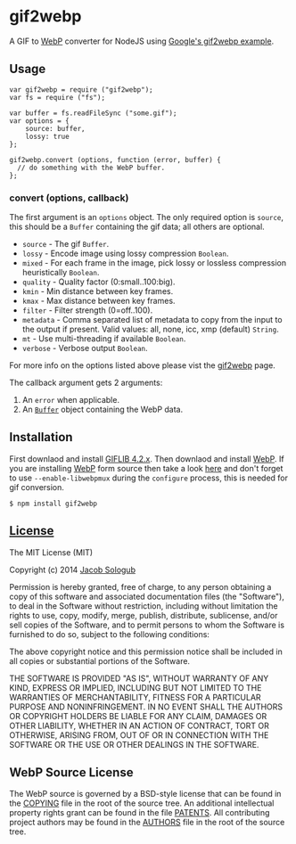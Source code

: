 gif2webp
========

A GIF to [WebP](https://developers.google.com/speed/webp/?csw=1) converter for NodeJS using [Google's gif2webp example](https://chromium.googlesource.com/webm/libwebp/+/0.4.0/examples/gif2webp.c).

Usage
-------
    var gif2webp = require ("gif2webp");
    var fs = require ("fs");
    
    var buffer = fs.readFileSync ("some.gif");
    var options = {
	    source: buffer,
	    lossy: true
    };
    
    gif2webp.convert (options, function (error, buffer) {
      // do something with the WebP buffer.
    };
    

### convert (options, callback)

The first argument is an `options` object. The only required option is `source`, this should be a `Buffer` containing the gif data; all others are optional.

* `source` - The gif `Buffer`.
* `lossy` - Encode image using lossy compression `Boolean`.
* `mixed` - For each frame in the image, pick lossy or lossless compression heuristically `Boolean`.
* `quality` - Quality factor (0:small..100:big).
* `kmin` - Min distance between key frames.
* `kmax` - Max distance between key frames.
* `filter` - Filter strength (0=off..100).
* `metadata` - Comma separated list of metadata to copy from the input to the output if present. Valid values: all, none, icc, xmp (default) `String`.
* `mt` - Use multi-threading if available `Boolean`.
* `verbose` - Verbose output `Boolean`.

For more info on the options listed above please vist the [gif2webp](https://developers.google.com/speed/webp/docs/gif2webp#options) page.

The callback argument gets 2 arguments:

1. An `error` when applicable.
2. An [`Buffer`](http://nodejs.org/api/buffer.html) object containing the WebP data.

Installation
-------

First downlaod and install [GIFLIB 4.2.x](http://sourceforge.net/projects/giflib/). Then downlaod and install [WebP](https://developers.google.com/speed/webp/download). If you are installing [WebP](https://developers.google.com/speed/webp/download) form source then take a look [here](https://developers.google.com/speed/webp/docs/compiling) and don't forget to use <code>--enable-libwebpmux</code> during the <code>configure</code> process, this is needed for gif conversion.

    $ npm install gif2webp
    
[License](https://github.com/jacobsologub/gif2webp/edit/master/LICENSE)
-------
The MIT License (MIT)

Copyright (c) 2014 [Jacob Sologub](https://github.com/jacobsologub)

Permission is hereby granted, free of charge, to any person obtaining a copy
of this software and associated documentation files (the "Software"), to deal
in the Software without restriction, including without limitation the rights
to use, copy, modify, merge, publish, distribute, sublicense, and/or sell
copies of the Software, and to permit persons to whom the Software is
furnished to do so, subject to the following conditions:

The above copyright notice and this permission notice shall be included in all
copies or substantial portions of the Software.

THE SOFTWARE IS PROVIDED "AS IS", WITHOUT WARRANTY OF ANY KIND, EXPRESS OR
IMPLIED, INCLUDING BUT NOT LIMITED TO THE WARRANTIES OF MERCHANTABILITY,
FITNESS FOR A PARTICULAR PURPOSE AND NONINFRINGEMENT. IN NO EVENT SHALL THE
AUTHORS OR COPYRIGHT HOLDERS BE LIABLE FOR ANY CLAIM, DAMAGES OR OTHER
LIABILITY, WHETHER IN AN ACTION OF CONTRACT, TORT OR OTHERWISE, ARISING FROM,
OUT OF OR IN CONNECTION WITH THE SOFTWARE OR THE USE OR OTHER DEALINGS IN THE
SOFTWARE.

WebP Source License
-------

The WebP source is governed by a BSD-style license that can be found in the [COPYING](https://code.google.com/p/webm/source/browse/COPYING?repo=libwebp) file in the root of the source tree. An additional intellectual property rights grant can be found in the file [PATENTS](https://code.google.com/p/webm/source/browse/PATENTS?repo=libwebp). All contributing project authors may be found in the [AUTHORS](https://code.google.com/p/webm/source/browse/AUTHORS?repo=libwebp) file in the root of the source tree.
